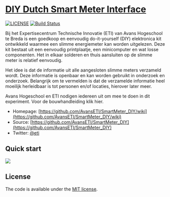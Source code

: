 # [DIY Dutch Smart Meter Interface](https://github.com/AvansETI/SmartMeter_DIY/wiki)

[![LICENSE](https://img.shields.io/badge/license-MIT-lightgrey.svg)](https://xxx)
[![Build Status](https://travis-ci.org/h5bp/html5-boilerplate.svg)](https://xxx)

Bij het Expertisecentrum Technische Innovatie (ETI) van Avans Hogeschool te Breda is een goedkoop en eenvoudig do-it-yourself (DIY) elektronica kit ontwikkeld waarmee een slimme energiemeter kan worden uitgelezen. Deze kit bestaat uit een eenvoudig printplaatje, een minicomputer en wat losse componenten. Het in elkaar solderen en thuis aansluiten op de slimme meter is relatief eenvoudig.

Het idee is dat de informatie uit alle aangesloten slimme meters verzameld wordt. Deze informatie is openbaar en kan worden gebruikt in onderzoek en onderzoek. Belangrijk om te vermelden is dat de verzamelde informatie heel moeilijk herleidbaar is tot personen en/of locaties, hierover later meer.

Avans Hogeschool en ETI nodigen iedereen uit om mee te doen in dit experiment. Voor de bouwhandleiding klik hier.

* Homepage: [https://github.com/AvansETI/SmartMeter_DIY/wiki](https://github.com/AvansETI/SmartMeter_DIY/wiki)
* Source: [https://github.com/AvansETI/SmartMeter_DIY](https://github.com/AvansETI/SmartMeter_DIY)
* Twitter: [@eti](https://twitter.com/DIY-SMARTMETER-KIT)


## Quick start

![](https://github.com/AvansETI/SmartMeter_DIY/blob/master/Doc/bouwhandleiding/handleiding.png)

## License

The code is available under the [MIT license](LICENSE.txt).
